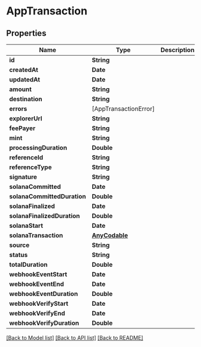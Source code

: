 # AppTransaction

## Properties
Name | Type | Description | Notes
------------ | ------------- | ------------- | -------------
**id** | **String** |  | 
**createdAt** | **Date** |  | 
**updatedAt** | **Date** |  | 
**amount** | **String** |  | 
**destination** | **String** |  | 
**errors** | [AppTransactionError] |  | 
**explorerUrl** | **String** |  | 
**feePayer** | **String** |  | 
**mint** | **String** |  | 
**processingDuration** | **Double** |  | 
**referenceId** | **String** |  | 
**referenceType** | **String** |  | 
**signature** | **String** |  | 
**solanaCommitted** | **Date** |  | 
**solanaCommittedDuration** | **Double** |  | 
**solanaFinalized** | **Date** |  | 
**solanaFinalizedDuration** | **Double** |  | 
**solanaStart** | **Date** |  | 
**solanaTransaction** | [**AnyCodable**](.md) |  | 
**source** | **String** |  | 
**status** | **String** |  | 
**totalDuration** | **Double** |  | 
**webhookEventStart** | **Date** |  | 
**webhookEventEnd** | **Date** |  | 
**webhookEventDuration** | **Double** |  | 
**webhookVerifyStart** | **Date** |  | 
**webhookVerifyEnd** | **Date** |  | 
**webhookVerifyDuration** | **Double** |  | 

[[Back to Model list]](../README.md#documentation-for-models) [[Back to API list]](../README.md#documentation-for-api-endpoints) [[Back to README]](../README.md)


